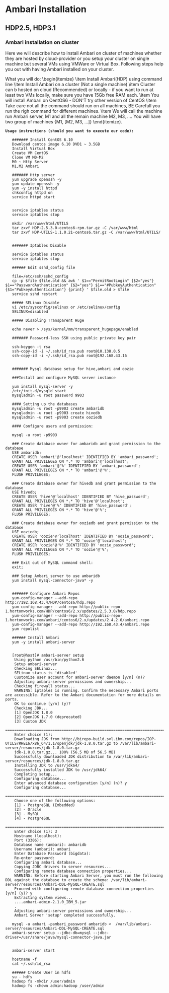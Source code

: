 # Ambari Installation
## HDP2.5, HDP3.1
### Ambari installation on cluster

Here we will describe how to install Ambari on cluster of machines whether they are hosted by cloud-provider or you setup your cluster on single machine but several VMs using VMWare or Virtual Box. Following steps help you out with having Ambari installed on your cluster.

What you will do:
\begin{itemize} 
\item Install Ambari(HDP) using command line
\item Install Ambari on a cluster (Not a single machine)
\item Cluster can b hosted on cloud (Recommended) or locally - if you want to run at least two VMs locally, make sure you have 15Gb free RAM each.
\item You will install Ambari on CentOS6 - DON'T try other version of CentOS
\item Take care not all the command should run on all machines, BE Carefull you run the righ command for different machines.
\item We will call the machine run Ambari server, M1 and all the remain machine M2, M3, .... You will have two group of machines {M1, [M2, M3, ...]}
\end{itemize}.

__`Usage instructions (should you want to execute our code):`__

       ####### Install CentOS 6.10
       Download centos image 6.10 DVD1 ~ 3.5GB
       Install Virtual Box
       Create VM CentOS
       Clone VM M0-M2
       M0 ~ Http Server
       M1,M2 Ambari

       ####### Http server
       yum upgrade openssh -y
       yum update openssh -y
       yum -y install httpd
       chkconfig httpd on
       service httpd start


       service iptables status
       service iptables stop

       mkdir /var/www/html/UTILS
       tar zxvf HDP-2.5.3.0-centos6-rpm.tar.gz -C /var/www/html 
       tar zxvf HDP-UTILS-1.1.0.21-centos6.tar.gz -C /var/www/html/UTILS/


       ####### Iptables Disable

       service iptables status
       service iptables stop

       ###### Edit sshd_config file

       file=/etc/ssh/sshd_config
       cp -p $file $file.old && awk ' $1=="PermitRootLogin" {$2="yes"} $1=="PasswordAuthentication" {$2="yes"} $1=="#PubkeyAuthentication" {$1="PubkeyAuthentication"} {print} ' $file.old > $file
       service sshd restart

       ##### SELinux Disable
       vi /etc/sysconfig/selinux or /etc/selinux/config
       SELINUX=disabled

       ##### Disabling Transparent Huge 

       echo never > /sys/kernel/mm/transparent_hugepage/enabled

       ####### Password-less SSH using public private key pair

       ssh-keygen -t rsa
       ssh-copy-id -i ~/.ssh/id_rsa.pub root@10.138.0.5
       ssh-copy-id -i ~/.ssh/id_rsa.pub root@192.168.43.16


       ####### Mysql database setup for hive,ambari and oozie

       ###Install and configure MySQL server instance

       yum install mysql-server -y
       /etc/init.d/mysqld start
       mysqladmin -u root password 9903

       #### Setting up the databases
       mysqladmin -u root -p9903 create ambaridb
       mysqladmin -u root -p9903 create hivedb
       mysqladmin -u root -p9903 create ooziedb

       #### Configure users and permission:

       mysql -u root -p9903

       ### Create database owner for ambaridb and grant permission to the database
       USE ambaridb;
       CREATE USER 'ambari'@'localhost' IDENTIFIED BY 'ambari_password';
       GRANT ALL PRIVILEGES ON *.* TO 'ambari'@'localhost';
       CREATE USER 'ambari'@'%' IDENTIFIED BY 'ambari_password';
       GRANT ALL PRIVILEGES ON *.* TO 'ambari'@'%';
       FLUSH PRIVILEGES;

       ### Create database owner for hivedb and grant permission to the database
       USE hivedb;
       CREATE USER 'hive'@'localhost' IDENTIFIED BY 'hive_password';
       GRANT ALL PRIVILEGES ON *.* TO 'hive'@'localhost';
       CREATE USER 'hive'@'%' IDENTIFIED BY 'hive_password';
       GRANT ALL PRIVILEGES ON *.* TO 'hive'@'%';
       FLUSH PRIVILEGES;

       ### Create database owner for ooziedb and grant permission to the database
       USE ooziedb;
       CREATE USER 'oozie'@'localhost' IDENTIFIED BY 'oozie_password';
       GRANT ALL PRIVILEGES ON *.* TO 'oozie'@'localhost';
       CREATE USER 'oozie'@'%' IDENTIFIED BY 'oozie_password';
       GRANT ALL PRIVILEGES ON *.* TO 'oozie'@'%';
       FLUSH PRIVILEGES;

       ### Exit out of MySQL command shell:
       exit;

       ### Setup Ambari server to use ambaridb
       yum install mysql-connector-java* -y


       ####### Configure Ambari Repos 
       yum-config-manager --add-repo http://192.168.43.4/HDP/centos6/hdp.repo
       yum-config-manager --add-repo http://public-repo-1.hortonworks.com/HDP/centos6/2.x/updates/2.5.3.0/hdp.repo
       yum-config-manager --add-repo http://public-repo-1.hortonworks.com/ambari/centos6/2.x/updates/2.4.2.0/ambari.repo
       yum-config-manager --add-repo http://192.168.43.4/ambari.repo
       yum repolist

       ###### Install Ambari
       yum -y install ambari-server


       [root@host]# ambari-server setup
        Using python /usr/bin/python2.6
        Setup ambari-server
        Checking SELinux...
        SELinux status is 'disabled'
        Customize user account for ambari-server daemon [y/n] (n)?
        Adjusting ambari-server permissions and ownership...
        Checking firewall status...
        WARNING: iptables is running. Confirm the necessary Ambari ports are accessible. Refer to the Ambari documentation for more details on ports.
        OK to continue [y/n] (y)?
        Checking JDK...
        [1] OpenJDK 1.8.0
        [2] OpenJDK 1.7.0 (deprecated)
        [3] Custom JDK
        ==============================================================================
        Enter choice (1):
        Downloading JDK from http://birepo-build.svl.ibm.com/repos/IOP-UTILS/RHEL6/x86_64/1.1/openjdk/jdk-1.8.0.tar.gz to /var/lib/ambari-server/resources/jdk-1.8.0.tar.gz
        jdk-1.8.0.tar.gz... 100% (56.5 MB of 56.5 MB)
        Successfully downloaded JDK distribution to /var/lib/ambari-server/resources/jdk-1.8.0.tar.gz
        Installing JDK to /usr/jdk64/
        Successfully installed JDK to /usr/jdk64/
        Completing setup...
        Configuring database...
        Enter advanced database configuration [y/n] (n)? y
        Configuring database...
        ==============================================================================
        Choose one of the following options:
        [1] - PostgreSQL (Embedded)
        [2] - Oracle
        [3] - MySQL
        [4] - PostgreSQL
        ==============================================================================
        Enter choice (1): 3
        Hostname (localhost): 
        Port (3306): 
        Database name (ambari): ambaridb
        Username (ambari): ambari
        Enter Database Password (bigdata): 
        Re-enter password: 
        Configuring ambari database...
        Copying JDBC drivers to server resources...
        Configuring remote database connection properties...
        WARNING: Before starting Ambari Server, you must run the following DDL against the database to create the schema: /var/lib/ambari-server/resources/Ambari-DDL-MySQL-CREATE.sql
        Proceed with configuring remote database connection properties [y/n] (y)? y
        Extracting system views...
        ....ambari-admin-2.1.0_IBM_5.jar
        .
        Adjusting ambari-server permissions and ownership...
        Ambari Server 'setup' completed successfully.

       mysql -u ambari -pambari_password ambaridb <  /var/lib/ambari-server/resources/Ambari-DDL-MySQL-CREATE.sql
       ambari-server setup --jdbc-db=mysql --jdbc-driver=/usr/share/java/mysql-connector-java.jar


       ambari-server start

       hostname -f
       cat ~/.ssh/id_rsa

       ###### Create User in hdfs
       su - hdfs
       hadoop fs -mkdir /user/admin
       hadoop fs -chown admin:hadoop /user/admin
